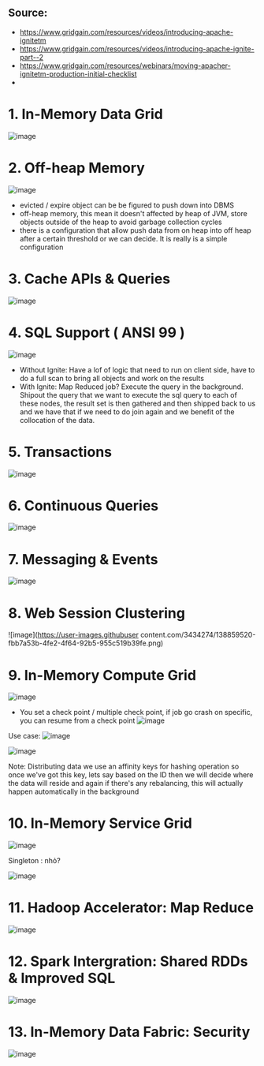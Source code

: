 ## Source: 
- https://www.gridgain.com/resources/videos/introducing-apache-ignitetm
- https://www.gridgain.com/resources/videos/introducing-apache-ignite-part--2
- https://www.gridgain.com/resources/webinars/moving-apacher-ignitetm-production-initial-checklist
- 

# 1. In-Memory Data Grid

![image](https://user-images.githubusercontent.com/3434274/138856074-36db231a-8aea-4941-92cc-e90af79da91c.png)

# 2. Off-heap Memory

![image](https://user-images.githubusercontent.com/3434274/138856133-19b802c4-f517-4193-87ed-9fb8d937b672.png)

- evicted / expire object can be be figured to push down into DBMS
- off-heap memory, this mean it doesn't affected by heap of JVM, store objects outside of the heap to avoid garbage collection cycles
- there is a configuration that allow push data from on heap into off heap after a certain threshold or we can decide. It is really is a simple configuration

# 3. Cache APIs & Queries
![image](https://user-images.githubusercontent.com/3434274/138856343-93ef65eb-5de1-4273-ab45-60a9373c93f2.png)


# 4. SQL Support ( ANSI 99 )
![image](https://user-images.githubusercontent.com/3434274/138856580-08960b94-bb2b-42b6-ac58-f58fb2de9a9d.png)

- Without Ignite: Have a lof of logic that need to run on client side, have to do a full scan to bring all objects and work on the results
- With Ignite: Map Reduced job? Execute the query in the background. Shipout the query that we want to execute the sql query to each of these nodes, the result set is then gathered and then shipped back to us and we have that if we need to do join again and we benefit of the collocation of the data. 

# 5. Transactions
![image](https://user-images.githubusercontent.com/3434274/138858681-498d29dd-b18c-429a-a202-f36bc9302acf.png)

# 6. Continuous Queries
![image](https://user-images.githubusercontent.com/3434274/138859044-76a1eacc-aa2b-4367-95ec-e4d4c6ef2c6d.png)

# 7. Messaging & Events
![image](https://user-images.githubusercontent.com/3434274/138859385-580cc137-10f3-4481-a280-3e968c9685fa.png)

# 8. Web Session Clustering
![image](https://user-images.githubuser content.com/3434274/138859520-fbb7a53b-4fe2-4f64-92b5-955c519b39fe.png)

# 9. In-Memory Compute Grid
![image](https://user-images.githubusercontent.com/3434274/138859730-980bf303-8979-4cb6-b217-b0c02926e6fb.png)
- You set a check point / multiple check point, if job go crash on specific, you can resume from a check point
![image](https://user-images.githubusercontent.com/3434274/138860107-7282ff68-15bd-48e7-b33c-fe8172623e98.png)

Use case:
![image](https://user-images.githubusercontent.com/3434274/138860290-cba66775-f0c3-486b-bf26-086a19769e87.png)

![image](https://user-images.githubusercontent.com/3434274/138860498-6ed079a7-6ccd-465c-ba9d-26a89199f6c3.png)

Note: Distributing data we use an affinity keys for hashing operation so once we've got this key, lets say based on the ID then we will decide where the data will reside and again if there's any rebalancing, this will actually happen automatically in the background 

# 10. In-Memory Service Grid
![image](https://user-images.githubusercontent.com/3434274/138861704-e5349d7d-2a6f-44ca-bf6e-c0b2aafde717.png)


Singleton : nhỏ?

![image](https://user-images.githubusercontent.com/3434274/139018816-fc0d71e0-5879-4933-a9a9-c86788d1d64b.png)

# 11. Hadoop Accelerator: Map Reduce
![image](https://user-images.githubusercontent.com/3434274/139018974-c858e28f-0ee1-47cd-9c06-e0fb84bdba60.png)

# 12. Spark Intergration: Shared RDDs & Improved SQL
![image](https://user-images.githubusercontent.com/3434274/139019323-5ef3fd98-6ca7-41b8-b883-c3d87e9e3f7e.png)

# 13. In-Memory Data Fabric: Security
![image](https://user-images.githubusercontent.com/3434274/139019781-d5175123-12ae-4e7b-916f-795c9cb64127.png)






